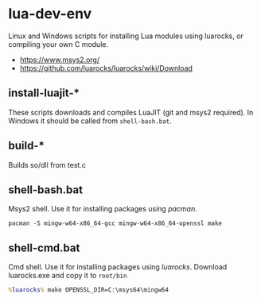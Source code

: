 # lua-dev-env

Linux and Windows scripts for installing Lua modules using luarocks, or compiling your own C module.

* https://www.msys2.org/
* https://github.com/luarocks/luarocks/wiki/Download

## install-luajit-*
These scripts downloads and compiles LuaJIT (git and msys2 required).
In Windows it should be called from `shell-bash.bat`.

## build-*
Builds so/dll from test.c

## shell-bash.bat
Msys2 shell. Use it for installing packages using *pacman*.
```
pacman -S mingw-w64-x86_64-gcc mingw-w64-x86_64-openssl make
```

## shell-cmd.bat
Cmd shell. Use it for installing packages using *luarocks*.
Download luarocks.exe and copy it to `root/bin`
```cmd
%luarocks% make OPENSSL_DIR=C:\msys64\mingw64
```

